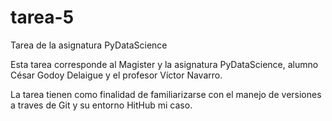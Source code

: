 # tarea-5
Tarea de la asignatura PyDataScience

Esta tarea corresponde al Magister y la asignatura PyDataScience, alumno César Godoy Delaigue y el profesor Víctor Navarro.

La tarea tienen como finalidad de familiarizarse con el manejo de versiones a traves de Git y su entorno HitHub mi caso.
